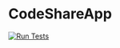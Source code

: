 # CodeShareApp

[![Run Tests](https://github.com/AlexanderOrmseth/CodeShareApp/actions/workflows/node.js.yml/badge.svg)](https://github.com/AlexanderOrmseth/CodeShareApp/actions/workflows/node.js.yml)

